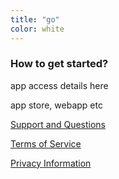 ```yaml
---
title: "go"
color: white
---
```


### How to get started?

app access details here

app store, webapp etc

[Support and Questions](https://groups.google.com/forum/#!forum/discoballlaserbeam)<!-- @IGNORE PREVIOUS: link -->

[Terms of Service]({{site.url}}/terms)<!-- @IGNORE PREVIOUS: link -->

[Privacy Information]({{site.url}}/privacy)<!-- @IGNORE PREVIOUS: link -->
